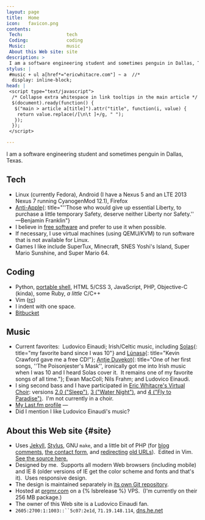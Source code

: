```yaml
---
layout: page
title:  Home
icon:   favicon.png
contents:
 Tech:                tech
 Coding:              coding
 Music:               music
 About this Web site: site
description: >
 I am a software engineering student and sometimes penguin in Dallas, Texas.
stylus: |
 #music + ul a[href*="ericwhitacre.com"] ~ a  //*
  display: inline-block;
head: |
 <script type="text/javascript">
  /* Collapse extra whitespace in link tooltips in the main article */
  $(document).ready(function() {
   $("main > article a[title]").attr("title", function(i, value) {
    return value.replace(/[\n\t ]+/g, " ");
   });
  });
 </script>

---
```


I am a software engineering student and sometimes penguin in Dallas, Texas.


## Tech

* Linux (currently Fedora), Android (I have a Nexus 5 and an LTE 2013 Nexus 7
  running CyanogenMod 12.1), Firefox
* [Anti-Apple](https://www.stallman.org/apple.html){:
   title="''Those who would give up essential Liberty, to purchase a little
          temporary Safety, deserve neither Liberty nor Safety.''
                                                    —Benjamin Franklin"}
* I believe in [free software](https://www.gnu.org/philosophy/free-sw.html)
  and prefer to use it when possible.
* If necessary, I use virtual machines (using QEMU/KVM) to run software that
  is not available for Linux.
* Games I like include SuperTux, Minecraft, SNES Yoshi's Island, Super Mario
  Sunshine, and Super Mario 64.


## Coding

* Python, [portable shell][], HTML 5/CSS 3, JavaScript, PHP, Objective-C
  (kinda), some Ruby, *a little* C/C++
* Vim ([rc](https://s.zeid.me/vimrc))
* I indent with one space.
* [Bitbucket](http://code.s.zeid.me/)

[portable shell]: https://www.gnu.org/software/autoconf/manual/html_node/Portable-Shell.html


## Music

* Current favorites:  Ludovico Einaudi; Irish/Celtic music, including
  [Solas][]{: title="my favorite band since I was 10"}
  and [Lúnasa][]{: title="Kevin Crawford gave me a free CD!"};
  [Antje Duvekot][Antje]{:
   title="One of her first songs, ''The Poisonjester's Mask'', ironically got me
          into Irish music when I was 10 and I heard Solas cover it.  It remains
          one of my favorite songs of all time."};
  Ewan MacColl; Nils Frahm; and Ludovico Einaudi.
* I sing second bass and I have participated in [Eric Whitacre's Virtual Choir][EWVC]:
  versions [2.0 ("Sleep")][VC2], [3 ("Water Night")][VC3], and
  [4 ("Fly to Paradise")][VC4].  I'm not currently in a choir.
* [My Last.fm profile](https://www.last.fm/user/ScottyWZ)
  <span class="fill-in-last-fm-status hide"> — </span>
* Did I mention I like Ludovico Einaudi's music?

[Solas]:     http://www.solasmusic.com/
[Lúnasa]:    http://www.lunasa.ie/
[Antje]:     http://www.antjeduvekot.com/
[EWVC]:      https://ericwhitacre.com/the-virtual-choir
[VC2]:       https://www.youtube.com/watch?v=6WhWDCw3Mng
[VC3]:       https://www.youtube.com/watch?v=V3rRaL-Czxw
[VC4]:       https://www.youtube.com/watch?v=Y8oDnUga0JU


## About this Web site {#site}

* Uses [Jekyll](https://github.com/jekyll/jekyll),
  [Stylus](https://learnboost.github.io/stylus/),
  GNU `make`, and a little bit of PHP (for
  [blog comments](http://code.s.zeid.me/freecomment),
  [the contact form](http://code.s.zeid.me/site/src/master/contact/), and
  [redirecting](http://code.s.zeid.me/site-design/src/master/static/redirect.php)
  [old URLs](http://code.s.zeid.me/site/src/master/_redirects)).  Edited in Vim. 
  [See the source here.](http://code.s.zeid.me/site/src)
* Designed by me.  Supports all modern Web browsers (including mobile) and
  IE 8 (older versions of IE get the color scheme and fonts and that's it). 
  Uses responsive design.
* The design is maintained separately in
  [its own Git repository](http://code.s.zeid.me/site-design).
* Hosted at [prgmr.com](http://prgmr.com/) on a {% lsbrelease %} VPS. 
  (I'm currently on their 256 MB package.)
* The owner of this Web site is a Ludovico Einaudi fan.
* `2605:2700:1:1003::``5c07:2e1d`, `71.19.148.114`, [dns.he.net](https://dns.he.net)
